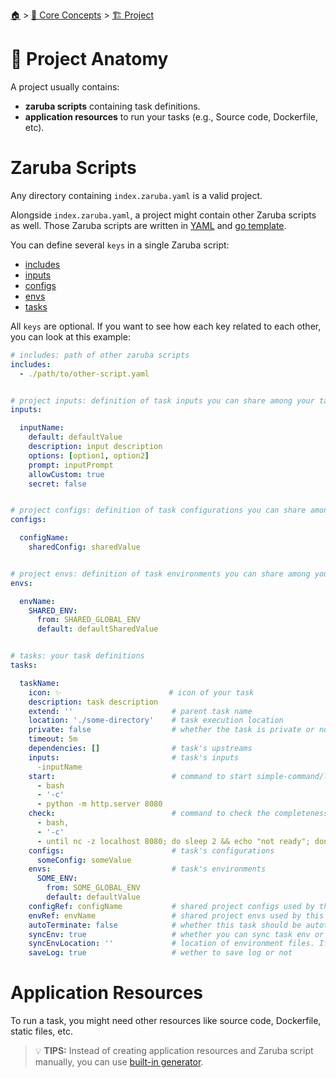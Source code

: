 <!--startTocHeader-->
[🏠](../../README.md) > [🧠 Core Concepts](../README.md) > [🏗️ Project](README.md)
# 🧬 Project Anatomy
<!--endTocHeader-->

A project usually contains:
* __zaruba scripts__ containing task definitions.
* __application resources__ to run your tasks (e.g., Source code, Dockerfile, etc).

# Zaruba Scripts

Any directory containing `index.zaruba.yaml` is a valid project.

Alongside `index.zaruba.yaml`, a project might contain other Zaruba scripts as well. Those Zaruba scripts are written in [YAML](https://yaml.org) and [go template](https://pkg.go.dev/text/template). 

You can define several `keys` in a single Zaruba script:

* [includes](project-includes.md)
* [inputs](project-inputs.md)
* [configs](project-configs.md)
* [envs](project-envs.md)
* [tasks](../task/README.md)

All `keys` are optional. If you want to see how each key related to each other, you can look at this example:


```yaml
# includes: path of other zaruba scripts
includes:
  - ./path/to/other-script.yaml


# project inputs: definition of task inputs you can share among your tasks
inputs:

  inputName:
    default: defaultValue
    description: input description
    options: [option1, option2]
    prompt: inputPrompt
    allowCustom: true
    secret: false


# project configs: definition of task configurations you can share among your tasks
configs:

  configName:
    sharedConfig: sharedValue


# project envs: definition of task environments you can share among your tasks
envs:

  envName:
    SHARED_ENV:
      from: SHARED_GLOBAL_ENV
      default: defaultSharedValue


# tasks: your task definitions
tasks:

  taskName:
    icon: ✨                        # icon of your task
    description: task description
    extend: ''                      # parent task name
    location: './some-directory'    # task execution location
    private: false                  # whether the task is private or not
    timeout: 5m
    dependencies: []                # task's upstreams
    inputs:                         # task's inputs
      -inputName
    start:                          # command to start simple-command/long running service
      - bash
      - '-c' 
      - python -m http.server 8080
    check:                          # command to check the completeness of a long-running process
      - bash, 
      - '-c' 
      - until nc -z localhost 8080; do sleep 2 && echo "not ready"; done && echo "ready" 
    configs:                        # task's configurations
      someConfig: someValue
    envs:                           # task's environments
      SOME_ENV:
        from: SOME_GLOBAL_ENV
        default: defaultValue
    configRef: configName           # shared project configs used by this task
    envRef: envName                 # shared project envs used by this task
    autoTerminate: false            # whether this task should be autoterminated or not
    syncEnv: true                   # whether you can sync task env or not
    syncEnvLocation: ''             # location of environment files. If not set, Zaruba will use `location` instead
    saveLog: true                   # wether to save log or not
```

# Application Resources

To run a task, you might need other resources like source code, Dockerfile, static files, etc.

> 💡 __TIPS:__ Instead of creating application resources and Zaruba script manually, you can use [built-in generator](../../use-cases/add-resources/README.md).


<!--startTocSubTopic-->
<!--endTocSubTopic-->